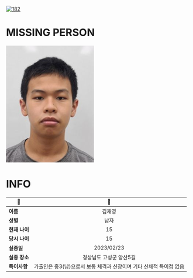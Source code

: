 [![182](https://img.shields.io/badge/%EC%8B%A4%EC%A2%85%EC%8B%A0%EA%B3%A0%EB%8A%94%20%EA%B5%AD%EB%B2%88%EC%97%86%EC%9D%B4-182-blue)](http://safe182.go.kr/index.do)

# MISSING PERSON

<img src="./missing_person.jpg">

# INFO

|🔑|💎|
|--|:--:|
|**이름**|김재영|
|**성별**|남자|
|**현재 나이**|15|
|**당시 나이**|15|
|**실종일**|2023/02/23|
|**실종 장소**|경상남도 고성군 양산5길 |
|**특이사항**|가출인은 중3(남)으로서 보통 체격과 신장이며 기타 신체적 특이점 없음|
